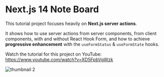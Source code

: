 # Next.js 14 Note Board

This tutorial project focuses heavily on **Next.js server actions**. 

It shows how to use server actions from server components, from client components, with and without React Hook Form, and how to achieve **progressive enhancement** with the `useFormStatus` & `useFormState` hooks.

Watch the tutorial for this project on YouTube: https://www.youtube.com/watch?v=XD5FpbVpWzk

![thumbnail 2](https://github.com/codinginflow/nextjs-note-board/assets/52977034/7014ed7a-696d-4c35-a6de-16e28f7460d3)
